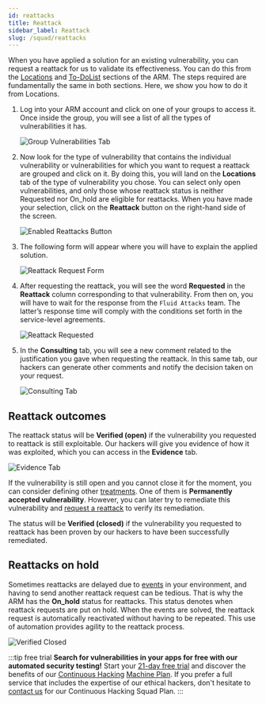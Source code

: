 ```yaml
---
id: reattacks
title: Reattack
sidebar_label: Reattack
slug: /squad/reattacks
---
```

When you have applied a solution for an existing vulnerability,
you can request a reattack
for us to validate its effectiveness.
You can do this from the
[Locations](/machine/web/vulnerabilities/management/vulnerability-assignment)
and
[To-DoList](/machine/web/vulnerabilities/management/to-do-list)
sections of the ARM.
The steps required are
fundamentally
the same in both sections.
Here,
we show you how to do
it from Locations.

1. Log into your ARM account
  and click on one of your
  groups to access it.
  Once inside the group,
  you will see a list of all
  the types of vulnerabilities it has.

   ![Group Vulnerabilities Tab](https://res.cloudinary.com/fluid-attacks/image/upload/v1674041920/docs/squad/reattack/reattack_vulnerabilities.png)

1. Now look for the type of vulnerability
  that contains the individual vulnerability
  or vulnerabilities
  for which you want to request a reattack
  are grouped and click on it.
  By doing this,
  you will land on the **Locations** tab
  of the type of vulnerability you chose.
  You can select only open vulnerabilities,
  and only those whose reattack status
  is neither Requested nor On_hold
  are eligible for reattacks.
  When you have made your selection,
  click on the **Reattack** button
  on the right-hand side of the screen.

   ![Enabled Reattacks Button](https://res.cloudinary.com/fluid-attacks/image/upload/v1674043672/docs/squad/reattack/reattack_action.png)

1. The following form will appear
  where you will have to explain
  the applied solution.

   ![Reattack Request Form](https://res.cloudinary.com/fluid-attacks/image/upload/v1665174597/docs/squad/reattack/justification_reattack.png)

1. After requesting the reattack,
  you will see the word **Requested**
  in the **Reattack** column corresponding
  to that vulnerability.
  From then on,
  you will have to wait for the
  response from the `Fluid Attacks` team.
  The latter’s response time will
  comply with the conditions set forth
  in the service-level agreements.

   ![Reattack Requested](https://res.cloudinary.com/fluid-attacks/image/upload/v1674043773/docs/squad/reattack/requested.png)

1. In the **Consulting** tab,
  you will see a new comment related
  to the justification you gave when
  requesting the reattack.
  In this same tab,
  our hackers can generate other
  comments and notify the decision
  taken on your request.

   ![Consulting Tab](https://res.cloudinary.com/fluid-attacks/image/upload/v1674043994/docs/squad/reattack/consulting_reattack.png)

## Reattack outcomes

The reattack status will be
**Verified (open)** if the
vulnerability you requested
to reattack is still exploitable.
Our hackers will give you
evidence of how it was exploited,
which you can access in the
**Evidence** tab.

![Evidence Tab](https://res.cloudinary.com/fluid-attacks/image/upload/v1674044271/docs/squad/reattack/evidence_reattack.png)

If the vulnerability is still open
and you cannot close it for the moment,
you can consider defining other
[treatments](/machine/web/vulnerabilities/management/treatments).
One of them is
**Permanently accepted vulnerability**.
However,
you can later try to remediate
this vulnerability and
[request a reattack](/machine/web/vulnerabilities/management/treatments/#reattacking-a-permanently-accepted-vulnerability)
to verify its remediation.

The status will be **Verified (closed)**
if the vulnerability you requested
to reattack has been proven by our
hackers to have been successfully
remediated.

## Reattacks on hold

Sometimes reattacks are delayed
due to [events](/machine/web/groups/events)
in your environment,
and having to send another
reattack request can be tedious.
That is why the ARM has the
**On_hold** status for reattacks.
This status denotes when
reattack requests are put on hold.
When the events are solved,
the reattack request is
automatically reactivated
without having to be repeated.
This use of automation provides
agility to the reattack process.

![Verified Closed](https://res.cloudinary.com/fluid-attacks/image/upload/v1647974013/docs/squad/reattack/reattack_on_hold.png)

:::tip free trial
**Search for vulnerabilities in your apps for free
with our automated security testing!**
Start your [21-day free trial](https://fluidattacks.com/free-trial/)
and discover the benefits of our [Continuous Hacking](https://fluidattacks.com/services/continuous-hacking/)
[Machine Plan](https://fluidattacks.com/plans/).
If you prefer a full service
that includes the expertise of our ethical hackers,
don't hesitate to [contact us](https://fluidattacks.com/contact-us/)
for our Continuous Hacking Squad Plan.
:::
